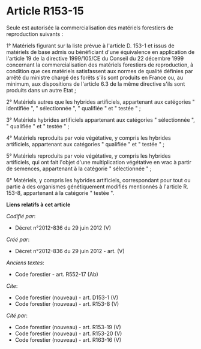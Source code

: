 # Article R153-15

Seule est autorisée la commercialisation des matériels forestiers de reproduction suivants :

1° Matériels figurant sur la liste prévue à l'article D. 153-1 et issus de matériels de base admis ou bénéficiant d'une
équivalence en application de l'article 19 de la directive 1999/105/CE du Conseil du 22 décembre 1999 concernant la
commercialisation des matériels forestiers de reproduction, à condition que ces matériels satisfassent aux normes de qualité
définies par arrêté du ministre chargé des forêts s'ils sont produits en France ou, au minimum, aux dispositions de l'article
6.3 de la même directive s'ils sont produits dans un autre Etat ;

2° Matériels autres que les hybrides artificiels, appartenant aux catégories " identifiée ", " sélectionnée ", " qualifiée "
et " testée " ;

3° Matériels hybrides artificiels appartenant aux catégories " sélectionnée ", " qualifiée " et " testée " ;

4° Matériels reproduits par voie végétative, y compris les hybrides artificiels, appartenant aux catégories " qualifiée " et
" testée " ;

5° Matériels reproduits par voie végétative, y compris les hybrides artificiels, qui ont fait l'objet d'une multiplication
végétative en vrac à partir de semences, appartenant à la catégorie " sélectionnée " ;

6° Matériels, y compris les hybrides artificiels, correspondant pour tout ou partie à des organismes génétiquement modifiés
mentionnés à l'article R. 153-8, appartenant à la catégorie " testée ".

**Liens relatifs à cet article**

_Codifié par_:

  - Décret n°2012-836 du 29 juin 2012 (V)

_Créé par_:

  - Décret n°2012-836 du 29 juin 2012 - art. (V)

_Anciens textes_:

  - Code forestier - art. R552-17 (Ab)

_Cite_:

  - Code forestier (nouveau) - art. D153-1 (V)
  - Code forestier (nouveau) - art. R153-8 (V)

_Cité par_:

  - Code forestier (nouveau) - art. R153-19 (V)
  - Code forestier (nouveau) - art. R153-20 (V)
  - Code forestier (nouveau) - art. R163-16 (V)
